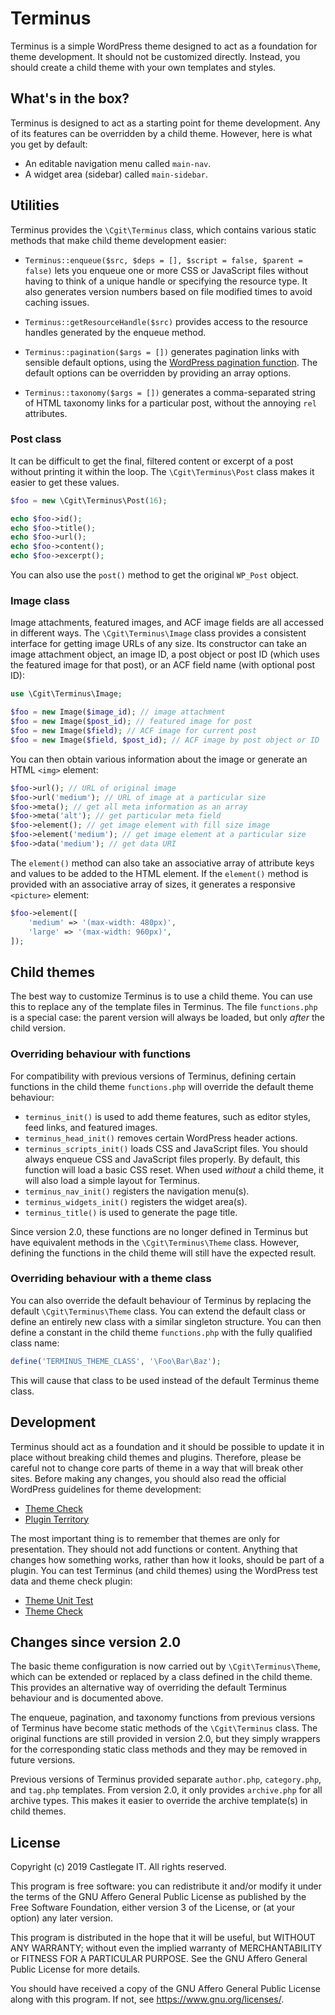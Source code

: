 # Terminus #

Terminus is a simple WordPress theme designed to act as a foundation for theme development. It should not be customized directly. Instead, you should create a child theme with your own templates and styles.

## What's in the box? ##

Terminus is designed to act as a starting point for theme development. Any of its features can be overridden by a child theme. However, here is what you get by default:

*   An editable navigation menu called `main-nav`.
*   A widget area (sidebar) called `main-sidebar`.

## Utilities ##

Terminus provides the `\Cgit\Terminus` class, which contains various static methods that make child theme development easier:

*   `Terminus::enqueue($src, $deps = [], $script = false, $parent = false)` lets you enqueue one or more CSS or JavaScript files without having to think of a unique handle or specifying the resource type. It also generates version numbers based on file modified times to avoid caching issues.

*   `Terminus::getResourceHandle($src)` provides access to the resource handles generated by the enqueue method.

*   `Terminus::pagination($args = [])` generates pagination links with sensible default options, using the [WordPress pagination function](https://codex.wordpress.org/Function_Reference/paginate_links). The default options can be overridden by providing an array options.

*   `Terminus::taxonomy($args = [])` generates a comma-separated string of HTML taxonomy links for a particular post, without the annoying `rel` attributes.

### Post class ###

It can be difficult to get the final, filtered content or excerpt of a post without printing it within the loop. The `\Cgit\Terminus\Post` class makes it easier to get these values.

~~~ php
$foo = new \Cgit\Terminus\Post(16);

echo $foo->id();
echo $foo->title();
echo $foo->url();
echo $foo->content();
echo $foo->excerpt();
~~~

You can also use the `post()` method to get the original `WP_Post` object.

### Image class ###

Image attachments, featured images, and ACF image fields are all accessed in different ways. The `\Cgit\Terminus\Image` class provides a consistent interface for getting image URLs of any size. Its constructor can take an image attachment object, an image ID, a post object or post ID (which uses the featured image for that post), or an ACF field name (with optional post ID):

~~~ php
use \Cgit\Terminus\Image;

$foo = new Image($image_id); // image attachment
$foo = new Image($post_id); // featured image for post
$foo = new Image($field); // ACF image for current post
$foo = new Image($field, $post_id); // ACF image by post object or ID
~~~

You can then obtain various information about the image or generate an HTML `<img>` element:

~~~ php
$foo->url(); // URL of original image
$foo->url('medium'); // URL of image at a particular size
$foo->meta(); // get all meta information as an array
$foo->meta('alt'); // get particular meta field
$foo->element(); // get image element with fill size image
$foo->element('medium'); // get image element at a particular size
$foo->data('medium'); // get data URI
~~~

The `element()` method can also take an associative array of attribute keys and values to be added to the HTML element. If the `element()` method is provided with an associative array of sizes, it generates a responsive `<picture>` element:

~~~ php
$foo->element([
    'medium' => '(max-width: 480px)',
    'large' => '(max-width: 960px)',
]);
~~~

## Child themes ##

The best way to customize Terminus is to use a child theme. You can use this to replace any of the template files in Terminus. The file `functions.php` is a special case: the parent version will always be loaded, but only _after_ the child version.

### Overriding behaviour with functions ###

For compatibility with previous versions of Terminus, defining certain functions in the child theme `functions.php` will override the default theme behaviour:

*   `terminus_init()` is used to add theme features, such as editor styles, feed links, and featured images.
*   `terminus_head_init()` removes certain WordPress header actions.
*   `terminus_scripts_init()` loads CSS and JavaScript files. You should always enqueue CSS and JavaScript files properly. By default, this function will load a basic CSS reset. When used _without_ a child theme, it will also load a simple layout for Terminus.
*   `terminus_nav_init()` registers the navigation menu(s).
*   `terminus_widgets_init()` registers the widget area(s).
*   `terminus_title()` is used to generate the page title.

Since version 2.0, these functions are no longer defined in Terminus but have equivalent methods in the `\Cgit\Terminus\Theme` class. However, defining the functions in the child theme will still have the expected result.

### Overriding behaviour with a theme class ###

You can also override the default behaviour of Terminus by replacing the default `\Cgit\Terminus\Theme` class. You can extend the default class or define an entirely new class with a similar singleton structure. You can then define a constant in the child theme `functions.php` with the fully qualified class name:

~~~ php
define('TERMINUS_THEME_CLASS', '\Foo\Bar\Baz');
~~~

This will cause that class to be used instead of the default Terminus theme class.

## Development ##

Terminus should act as a foundation and it should be possible to update it in place without breaking child themes and plugins. Therefore, please be careful not to change core parts of theme in a way that will break other sites. Before making any changes, you should also read the official WordPress guidelines for theme development:

*   [Theme Check](http://make.wordpress.org/themes/guidelines/guidelines-theme-check/)
*   [Plugin Territory](http://make.wordpress.org/themes/guidelines/guidelines-plugin-territory/)

The most important thing is to remember that themes are only for presentation. They should not add functions or content. Anything that changes how something works, rather than how it looks, should be part of a plugin. You can test Terminus (and child themes) using the WordPress test data and theme check plugin:

*   [Theme Unit Test](http://codex.wordpress.org/Theme_Unit_Test)
*   [Theme Check](http://wordpress.org/plugins/theme-check/)

## Changes since version 2.0 ##

The basic theme configuration is now carried out by `\Cgit\Terminus\Theme`, which can be extended or replaced by a class defined in the child theme. This provides an alternative way of overriding the default Terminus behaviour and is documented above.

The enqueue, pagination, and taxonomy functions from previous versions of Terminus have become static methods of the `\Cgit\Terminus` class. The original functions are still provided in version 2.0, but they simply wrappers for the corresponding static class methods and they may be removed in future versions.

Previous versions of Terminus provided separate `author.php`, `category.php`, and `tag.php` templates. From version 2.0, it only provides `archive.php` for all archive types. This makes it easier to override the archive template(s) in child themes.

## License

Copyright (c) 2019 Castlegate IT. All rights reserved.

This program is free software: you can redistribute it and/or modify it under the terms of the GNU Affero General Public License as published by the Free Software Foundation, either version 3 of the License, or (at your option) any later version.

This program is distributed in the hope that it will be useful, but WITHOUT ANY WARRANTY; without even the implied warranty of MERCHANTABILITY or FITNESS FOR A PARTICULAR PURPOSE. See the GNU Affero General Public License for more details.

You should have received a copy of the GNU Affero General Public License along with this program. If not, see <https://www.gnu.org/licenses/>.

